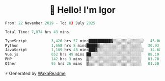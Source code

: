 <h1 align="center">👋 Hello! I'm Igor</h1>

<!--START_SECTION:waka-->

```python
From: 22 November 2019 - To: 03 July 2025

Total Time: 7,874 hrs 43 mins

TypeScript           3,426 hrs 57 mins██████████▓░░░░░░░░░░░░░░   43.00 %
Python               1,668 hrs 8 mins█████▒░░░░░░░░░░░░░░░░░░░   20.93 %
JavaScript           1,169 hrs 48 mins███▓░░░░░░░░░░░░░░░░░░░░░   14.68 %
Vue.js               652 hrs 49 mins ██░░░░░░░░░░░░░░░░░░░░░░░   08.19 %
PHP                  142 hrs 3 mins  ▒░░░░░░░░░░░░░░░░░░░░░░░░   01.78 %
Other                95 hrs 26 mins  ▒░░░░░░░░░░░░░░░░░░░░░░░░   01.20 %
```

<!--END_SECTION:waka-->

⚡ Generated by [WakaReadme](https://github.com/athul/waka-readme)
